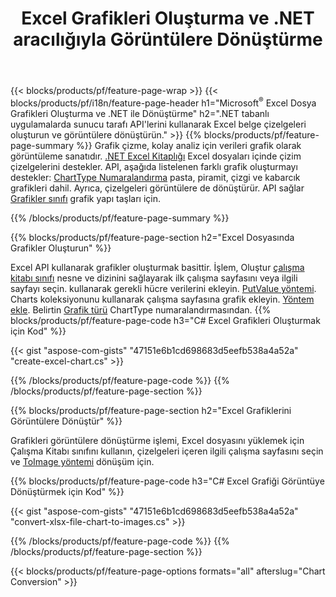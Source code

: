 ﻿---
title: Excel Grafikleri Oluşturma ve .NET aracılığıyla Görüntülere Dönüştürme
url: /tr/net/chart/
description: .NET Kitaplığı'nı kullanarak Microsoft Excel'de grafik veya diyagram çizmek ve dönüştürmek için C# kaynak kodu. 
---
{{< blocks/products/pf/feature-page-wrap >}}
{{< blocks/products/pf/i18n/feature-page-header h1="Microsoft<sup>&reg;</sup> Excel Dosya Grafikleri Oluşturma ve .NET ile Dönüştürme" h2=".NET tabanlı uygulamalarda sunucu tarafı API\'lerini kullanarak Excel belge çizelgeleri oluşturun ve görüntülere dönüştürün." >}}
{{% blocks/products/pf/feature-page-summary %}}
Grafik çizme, kolay analiz için verileri grafik olarak görüntüleme sanatıdır. [.NET Excel Kitaplığı](/cells/net/) Excel dosyaları içinde çizim çizelgelerini destekler. API, aşağıda listelenen farklı grafik oluşturmayı destekler: [ChartType Numaralandırma](https://reference.aspose.com/cells/net/aspose.cells.charts/charttype) pasta, piramit, çizgi ve kabarcık grafikleri dahil. Ayrıca, çizelgeleri görüntülere de dönüştürür. API sağlar [Grafikler sınıfı](https://reference.aspose.com/cells/net/aspose.cells.charts) grafik yapı taşları için.

{{% /blocks/products/pf/feature-page-summary %}}

{{% blocks/products/pf/feature-page-section h2="Excel Dosyasında Grafikler Oluşturun" %}}

Excel API kullanarak grafikler oluşturmak basittir. İşlem, Oluştur [çalışma kitabı sınıfı](https://reference.aspose.com/cells/net/aspose.cells/workbook) nesne ve dizinini sağlayarak ilk çalışma sayfasını veya ilgili sayfayı seçin. kullanarak gerekli hücre verilerini ekleyin. [PutValue yöntemi](https://reference.aspose.com/cells/net/aspose.cells/cell/methods/putvalue/index). Charts koleksiyonunu kullanarak çalışma sayfasına grafik ekleyin. [Yöntem ekle](https://reference.aspose.com/cells/net/aspose.cells.charts/chartcollection/methods/add). Belirtin [Grafik türü](https://reference.aspose.com/cells/net/aspose.cells.charts/charttype) ChartType numaralandırmasından.
{{% blocks/products/pf/feature-page-code h3="C# Excel Grafikleri Oluşturmak için Kod" %}}

{{< gist "aspose-com-gists" "47151e6b1cd698683d5eefb538a4a52a" "create-excel-chart.cs" >}}

{{% /blocks/products/pf/feature-page-code %}}
{{% /blocks/products/pf/feature-page-section %}}


{{% blocks/products/pf/feature-page-section h2="Excel Grafiklerini Görüntülere Dönüştür" %}}

Grafikleri görüntülere dönüştürme işlemi, Excel dosyasını yüklemek için Çalışma Kitabı sınıfını kullanın, çizelgeleri içeren ilgili çalışma sayfasını seçin ve [ToImage yöntemi](https://reference.aspose.com/cells/net/aspose.cells.charts.chart/toimage/methods/7) dönüşüm için.

{{% blocks/products/pf/feature-page-code h3="C# Excel Grafiği Görüntüye Dönüştürmek için Kod" %}}

{{< gist "aspose-com-gists" "47151e6b1cd698683d5eefb538a4a52a" "convert-xlsx-file-chart-to-images.cs" >}}

{{% /blocks/products/pf/feature-page-code %}}
{{% /blocks/products/pf/feature-page-section %}}

{{< blocks/products/pf/feature-page-options formats="all" afterslug="Chart Conversion" >}}
